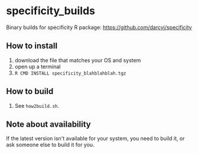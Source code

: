 # specificity_builds
Binary builds for specificity R package: https://github.com/darcyj/specificity

## How to install
1. download the file that matches your OS and system
2. open up a terminal
3. `R CMD INSTALL specificity_blahblahblah.tgz`

## How to build
1. See `how2build.sh`.


## Note about availability
If the latest version isn't available for your system, you need to build it, or ask someone else to build it for you. 